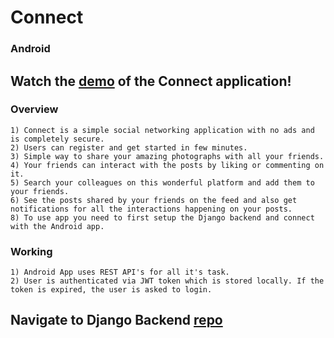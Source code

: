 # Connect
### Android
## Watch the <a href="https://photos.app.goo.gl/rQqGsjjTXUZ39oeK8">demo</a> of the Connect application!
### Overview
    1) Connect is a simple social networking application with no ads and is completely secure.
    2) Users can register and get started in few minutes. 
    3) Simple way to share your amazing photographs with all your friends. 
    4) Your friends can interact with the posts by liking or commenting on it.
    5) Search your colleagues on this wonderful platform and add them to your friends.
    6) See the posts shared by your friends on the feed and also get notifications for all the interactions happening on your posts.
    8) To use app you need to first setup the Django backend and connect with the Android app.
  
### Working
    1) Android App uses REST API's for all it's task.
    2) User is authenticated via JWT token which is stored locally. If the token is expired, the user is asked to login.
    
## Navigate to Django Backend <a href="https://github.com/akshay1997feb/Connect-Django">repo</a>
